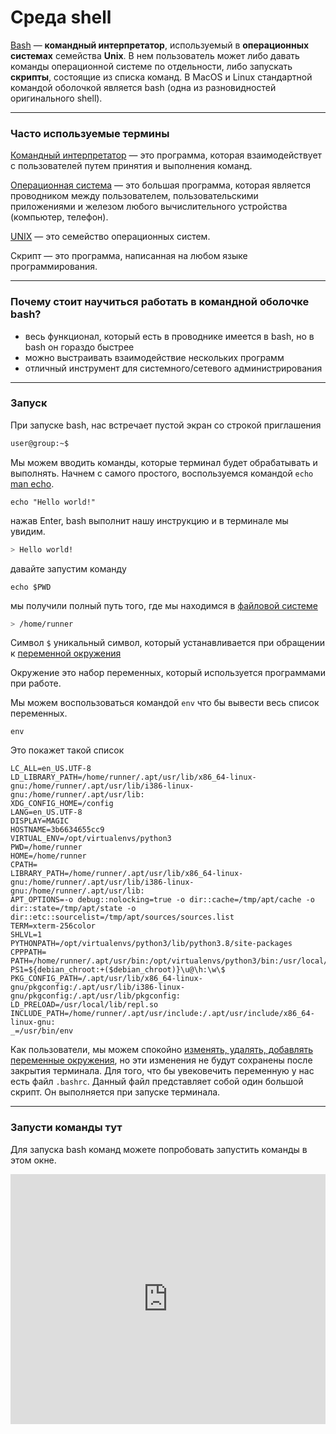 # Среда shell

[Bash](https://ru.wikipedia.org/wiki/Bash) — 
**командный интерпретатор**, используемый в **операционных системах** семейства
**Unix**. В нем пользователь может либо давать команды операционной системе по 
отдельности, либо запускать **скрипты**, состоящие из списка команд. В MacOS и
Linux стандартной командой оболочкой является bash (одна из разновидностей оригинального shell).

___

### Часто используемые термины

[Командный интерпретатор](https://ru.wikipedia.org/wiki/%D0%9E%D0%B1%D0%BE%D0%BB%D0%BE%D1%87%D0%BA%D0%B0_%D0%BE%D0%BF%D0%B5%D1%80%D0%B0%D1%86%D0%B8%D0%BE%D0%BD%D0%BD%D0%BE%D0%B9_%D1%81%D0%B8%D1%81%D1%82%D0%B5%D0%BC%D1%8B) — это программа, которая взаимодействует с пользователей путем принятия
и выполнения команд.

[Операционная система](https://ru.wikipedia.org/wiki/%D0%9E%D0%BF%D0%B5%D1%80%D0%B0%D1%86%D0%B8%D0%BE%D0%BD%D0%BD%D0%B0%D1%8F_%D1%81%D0%B8%D1%81%D1%82%D0%B5%D0%BC%D0%B0) — это большая программа, которая является проводником между пользователем, пользовательскими
приложениями и железом любого вычислительного устройства (компьютер, телефон).

[UNIX](https://ru.wikipedia.org/wiki/Unix) — это семейство операционных систем.

Скрипт — это программа, написанная на любом языке программирования.

___

### Почему стоит научиться работать в командной оболочке bash?

- весь функционал, который есть в проводнике имеется в bash, но в bash он гораздо быстрее
- можно выстраивать взаимодействие нескольких программ
- отличный инструмент для системного/сетевого администрирования

___

### Запуск

При запуске bash, нас встречает пустой экран со строкой приглашения
```sh
user@group:~$
```

Мы можем вводить команды, которые терминал будет обрабатывать и выполнять.
Начнем с самого простого, воспользуемся командой `echo` [man echo](https://www.opennet.ru/man.shtml?topic=echo&category=1).

```
echo "Hello world!"
```

нажав Enter, bash выполнит нашу инструкцию и в терминале мы увидим.
```sh
> Hello world!
```
давайте запустим команду
```
echo $PWD
```

мы получили полный путь того, где мы находимся в [файловой системе](http://linux.yaroslavl.ru/docs/book/burk/Part4.html)
```sh
> /home/runner
```

Символ `$` уникальный символ, который устанавливается при обращении к [переменной окружения](https://wiki.archlinux.org/index.php/Environment_variables_(%D0%A0%D1%83%D1%81%D1%81%D0%BA%D0%B8%D0%B9))

Окружение это набор переменных, который используется программами при работе.

Мы можем воспользоваться командой `env` что бы вывести весь список переменных.

```
env
```

Это покажет такой список

```
LC_ALL=en_US.UTF-8
LD_LIBRARY_PATH=/home/runner/.apt/usr/lib/x86_64-linux-gnu:/home/runner/.apt/usr/lib/i386-linux-gnu:/home/runner/.apt/usr/lib:
XDG_CONFIG_HOME=/config
LANG=en_US.UTF-8
DISPLAY=MAGIC
HOSTNAME=3b6634655cc9
VIRTUAL_ENV=/opt/virtualenvs/python3
PWD=/home/runner
HOME=/home/runner
CPATH=
LIBRARY_PATH=/home/runner/.apt/usr/lib/x86_64-linux-gnu:/home/runner/.apt/usr/lib/i386-linux-gnu:/home/runner/.apt/usr/lib:
APT_OPTIONS=-o debug::nolocking=true -o dir::cache=/tmp/apt/cache -o dir::state=/tmp/apt/state -o dir::etc::sourcelist=/tmp/apt/sources/sources.list
TERM=xterm-256color
SHLVL=1
PYTHONPATH=/opt/virtualenvs/python3/lib/python3.8/site-packages
CPPPATH=
PATH=/home/runner/.apt/usr/bin:/opt/virtualenvs/python3/bin:/usr/local/sbin:/usr/local/bin:/usr/sbin:/usr/bin:/sbin:/bin
PS1=${debian_chroot:+($debian_chroot)}\u@\h:\w\$ 
PKG_CONFIG_PATH=/.apt/usr/lib/x86_64-linux-gnu/pkgconfig:/.apt/usr/lib/i386-linux-gnu/pkgconfig:/.apt/usr/lib/pkgconfig:
LD_PRELOAD=/usr/local/lib/repl.so
INCLUDE_PATH=/home/runner/.apt/usr/include:/.apt/usr/include/x86_64-linux-gnu:
_=/usr/bin/env
```

Как пользователи, мы можем спокойно [изменять, удалять, добавлять переменные окружения](https://www.tecmint.com/set-unset-environment-variables-in-linux/),
но эти изменения не будут сохранены после закрытия терминала. Для того, что бы увековечить переменную
у нас есть файл `.bashrc`. Данный файл представляет собой один большой скрипт. Он выполняется при запуске терминала.

____

### Запусти команды тут

Для запуска bash команд можете попробовать запустить команды в этом окне.

<iframe height="400px" width="100%" src="https://repl.it/repls/AdequatePointlessObservation?lite=true" scrolling="no" frameborder="no" allowtransparency="true" allowfullscreen="true" sandbox="allow-forms allow-pointer-lock allow-popups allow-same-origin allow-scripts allow-modals"></iframe>
